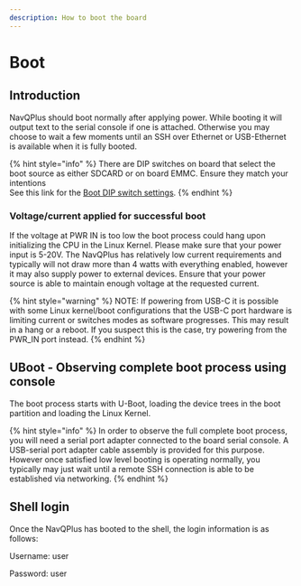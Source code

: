 ```yaml
---
description: How to boot the board
---
```


# Boot

## Introduction

NavQPlus should boot normally after applying power.  While booting it will output text to the serial console if one is attached. Otherwise you may choose to wait a few moments until an SSH over Ethernet or USB-Ethernet is available when it is fully booted.

{% hint style="info" %}
There are DIP switches on board that select the boot source as either SDCARD or on board EMMC. Ensure they match your intentions\
See this link for the [Boot DIP switch settings](flashing-with-new-firmware/flashing-with-new-firmware.md).
{% endhint %}

###

### Voltage/current applied for successful boot&#x20;

If the voltage at PWR IN is too low the boot process could hang upon initializing the CPU in the Linux Kernel. Please make sure that your power input is 5-20V. The NavQPlus has relatively low current requirements and typically will not draw more than 4 watts with everything enabled, however it may also supply power to external devices. Ensure that your power source is able to maintain enough voltage at the requested current.

{% hint style="warning" %}
NOTE: If powering from USB-C it is possible with some Linux kernel/boot configurations that the USB-C port hardware is limiting current or switches modes as software progresses. This may result in a hang or a reboot. If you suspect this is the case, try powering from the PWR\_IN port instead.
{% endhint %}



## UBoot - Observing complete boot process using console

The boot process starts with U-Boot, loading the device trees in the boot partition and loading the Linux Kernel.

{% hint style="info" %}
In order to observe the full complete boot process, you will need a serial port adapter connected to the board serial console. A USB-serial port adapter cable assembly is provided for this purpose. However once satisfied low level booting is operating normally, you typically may just wait until a remote SSH connection is able to be established via networking.
{% endhint %}

## Shell login

Once the NavQPlus has booted to the shell, the login information is as follows:

Username: user

Password: user
